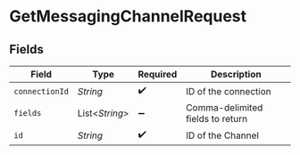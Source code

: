 # GetMessagingChannelRequest


## Fields

| Field                            | Type                             | Required                         | Description                      |
| -------------------------------- | -------------------------------- | -------------------------------- | -------------------------------- |
| `connectionId`                   | *String*                         | :heavy_check_mark:               | ID of the connection             |
| `fields`                         | List<*String*>                   | :heavy_minus_sign:               | Comma-delimited fields to return |
| `id`                             | *String*                         | :heavy_check_mark:               | ID of the Channel                |